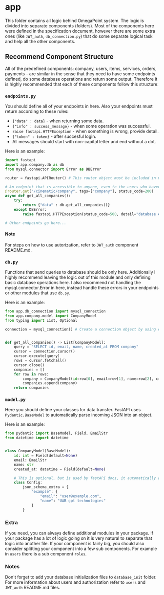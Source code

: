 # app
This folder contains all logic behind OmegaPoint system. The logic is divided into separate components (folders). Most of the components here were defined in the specification document, however there are some extra ones (like `JWT_auth`, `db_connection.py`) that do some separate logical task and help all the other components.

## Recommend Component Structure
All of the predefined components: company, users, items, services, orders, payments - are similar in the sense that they need to have some endpoints defined, do some database operations and return some output. Therefore it is highly recommended that each of these components follow this structure:

### `endpoints.py`
You should define all of your endpoints in here. Also your endpoints must return according to these rules:
* `{"data" : data}` - when returning some data.
* `{"info" : success_message}` - when some operation was successful.
* `raise fastapi.HTTPException` - when something is wrong, provide detail.
* `{"token" : token}` - after succesful login.
* All messages should start with non-capital letter and end without a dot.

Here is an example:
```python
import fastapi
import app.company.db as db
from mysql.connector import Error as DBError

router = fastapi.APIRouter() # This router object must be included in my_app.py for your endpoints to start working

# An endpoint that is accessible to anyone, even to the users who haven't logged in
@router.get("/cinematic/company", tags=["company"], status_code=200)
async def get_all_companies():
    try:
        return {"data" : db.get_all_companies()}
    except DBError:
        raise fastapi.HTTPException(status_code=500, detail="database error")

# Other endpoints go here...
```

#### Note
For steps on how to use autorization, refer to `JWT_auth` component README.md.

### `db.py`
Functions that send queries to database should be only here. Additionally I highly recommend leaving the logic out of this module and only defining basic database operations here. I also recommend not handling the mysql.connector.Error in here, instead handle these errors in your endpoints or other modules that use `db.py`. 

Here is an example:
```python
from app.db_connection import mysql_connection
from app.company.model import CompanyModel
from typing import List, Optional

connection = mysql_connection() # Create a connection object by using db_connection.py module


def get_all_companies() -> List[CompanyModel]:
    query = "SELECT id, email, name, created_at FROM company"
    cursor = connection.cursor()
    cursor.execute(query)
    rows = cursor.fetchall()
    cursor.close()
    companies = []
    for row in rows:
        company = CompanyModel(id=row[0], email=row[1], name=row[2], created_at=row[3])
        companies.append(company)
    return companies
```

### `model.py`
Here you should define your classes for data transfer. FastAPI uses `Pydantic.BaseModel` to automatically parse incoming JSON into an object.

Here is an example:
```python
from pydantic import BaseModel, Field, EmailStr
from datetime import datetime


class CompanyModel(BaseModel):
    id: int = Field(default=None)
    email: EmailStr
    name: str
    created_at: datetime = Field(default=None)

    # This is optional, but is used by fastAPI docs, it automatically apears as an example JSON message
    class Config:
        json_schema_extra = {
            "example": {
                "email": "user@example.com",
                "name": "UAB gpt technologies"
            }
        }
```

### Extra
If you need, you can always define additional modules in your package. If your package has a lot of logic going on it is very natural to separate that logic into another file. If your component is fairly big, you should also consider splitting your component into a few sub components. For example in `users` there is a sub component `roles`.

### Notes
Don't forget to add your database initialization files to `database_init` folder. For more information about users and authorization refer to `users` and `JWT_auth` README.md files.
